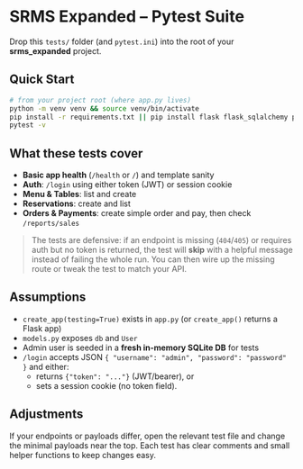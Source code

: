 # SRMS Expanded – Pytest Suite

Drop this `tests/` folder (and `pytest.ini`) into the root of your **srms_expanded** project.

## Quick Start
```bash
# from your project root (where app.py lives)
python -m venv venv && source venv/bin/activate
pip install -r requirements.txt || pip install flask flask_sqlalchemy pytest pytest-cov itsdangerous werkzeug
pytest -v
```

## What these tests cover
- **Basic app health** (`/health` or `/`) and template sanity
- **Auth**: `/login` using either token (JWT) or session cookie
- **Menu & Tables**: list and create
- **Reservations**: create and list
- **Orders & Payments**: create simple order and pay, then check `/reports/sales`

> The tests are defensive: if an endpoint is missing (`404`/`405`) or requires auth but no token is returned, the test will **skip** with a helpful message instead of failing the whole run. You can then wire up the missing route or tweak the test to match your API.

## Assumptions
- `create_app(testing=True)` exists in `app.py` (or `create_app()` returns a Flask app)
- `models.py` exposes `db` and `User`
- Admin user is seeded in a **fresh in-memory SQLite DB** for tests
- `/login` accepts JSON `{ "username": "admin", "password": "password" }` and either:
  - returns `{"token": "..."}` (JWT/bearer), or
  - sets a session cookie (no token field).

## Adjustments
If your endpoints or payloads differ, open the relevant test file and change the minimal payloads near the top. Each test has clear comments and small helper functions to keep changes easy.
